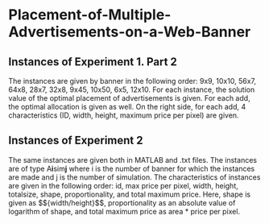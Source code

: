 <html> 
  <h1> Placement-of-Multiple-Advertisements-on-a-Web-Banner </h1>

<h2> Instances of Experiment 1. Part 2 </h2>
  The instances are given by banner in the following order: 9x9, 10x10, 56x7, 64x8, 28x7, 32x8, 9x45, 10x50, 6x5, 12x10. For each instance, the solution value of the optimal placement of advertisements is given. For each add, the optimal allocation is given as well. On the right side, for each add, 4 characteristics (ID, width, height, maximum price per pixel) are given. 
  
<h2> Instances of Experiment 2 </h2>
  The same instances are given both in MATLAB and .txt files. 
  The instances are of type A<b>i</b>sim<b>j</b> where i is the number of banner for which the instances are made and j is the number of simulation.
  The characteristics of instances are given in the following order: id, max price per pixel, width, height, totalsize, shape, proportionality, and total maximum price. 
  Here, shape is given as $${width/height}$$, proportionality as an absolute value of logarithm of shape, and total maximum price as area * price per pixel. 
    
  
</html>
